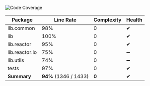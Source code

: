 ![Code Coverage](https://img.shields.io/badge/Code%20Coverage-94%25-success?style=flat)

Package | Line Rate | Complexity | Health
-------- | --------- | ---------- | ------
lib.common | 98% | 0 | ✔
lib | 100% | 0 | ✔
lib.reactor | 95% | 0 | ✔
lib.reactor.io | 75% | 0 | ➖
lib.utils | 74% | 0 | ➖
tests | 97% | 0 | ✔
**Summary** | **94%** (1346 / 1433) | **0** | ✔
